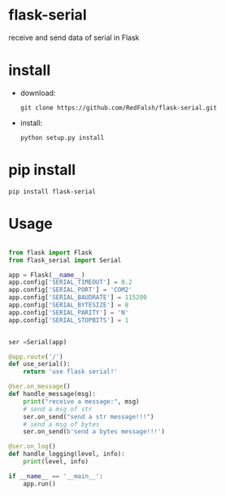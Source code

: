 # flask-serial
receive and send data of serial in Flask

# install

- download:

    `git clone https://github.com/RedFalsh/flask-serial.git`

- install:

    `python setup.py install`
    
# pip install

`pip install flask-serial`  

# Usage

```python

from flask import Flask
from flask_serial import Serial

app = Flask(__name__)
app.config['SERIAL_TIMEOUT'] = 0.2
app.config['SERIAL_PORT'] = 'COM2'
app.config['SERIAL_BAUDRATE'] = 115200
app.config['SERIAL_BYTESIZE'] = 8
app.config['SERIAL_PARITY'] = 'N'
app.config['SERIAL_STOPBITS'] = 1


ser =Serial(app)

@app.route('/')
def use_serial():
    return 'use flask serial!'

@ser.on_message()
def handle_message(msg):
    print("receive a message:", msg)
    # send a msg of str
    ser.on_send("send a str message!!!")
    # send a msg of bytes
    ser.on_send(b'send a bytes message!!!')

@ser.on_log()
def handle_logging(level, info):
    print(level, info)

if __name__ == '__main__':
    app.run()
    
```
